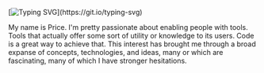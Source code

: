 <!--   [![Typing SVG](https://readme-typing-svg.herokuapp.com/?lines=)](https://git.io/typing-svg)  -->
[![Typing SVG](https://readme-typing-svg.herokuapp.com?font=Fira+Code&size=16&duration=10000&pause=1000&center=true&multiline=true&width=870&lines=Hello.+My+name+is+Price.;Give+me+a+job.)](https://git.io/typing-svg)

My name is Price. I'm pretty passionate about enabling people with tools. Tools that actually offer some sort of utility or knowledge to its users. Code is a great way to achieve that. This interest has brought me through a broad expanse of concepts, technologies, and ideas, many or which are fascinating, many of which I have stronger hesitations. 

<!--
**pricesmith/pricesmith** is a ✨ _special_ ✨ repository because its `README.md` (this file) appears on your GitHub profile.

Here are some ideas to get you started:

- 🔭 I’m currently working on ... 
- 🌱 I’m currently learning ...
- 👯 I’m looking to collaborate on ...
- 🤔 I’m looking for help with ...
- 💬 Ask me about ...
- 📫 How to reach me: ...
- ⚡ Fun fact: ...
-->
